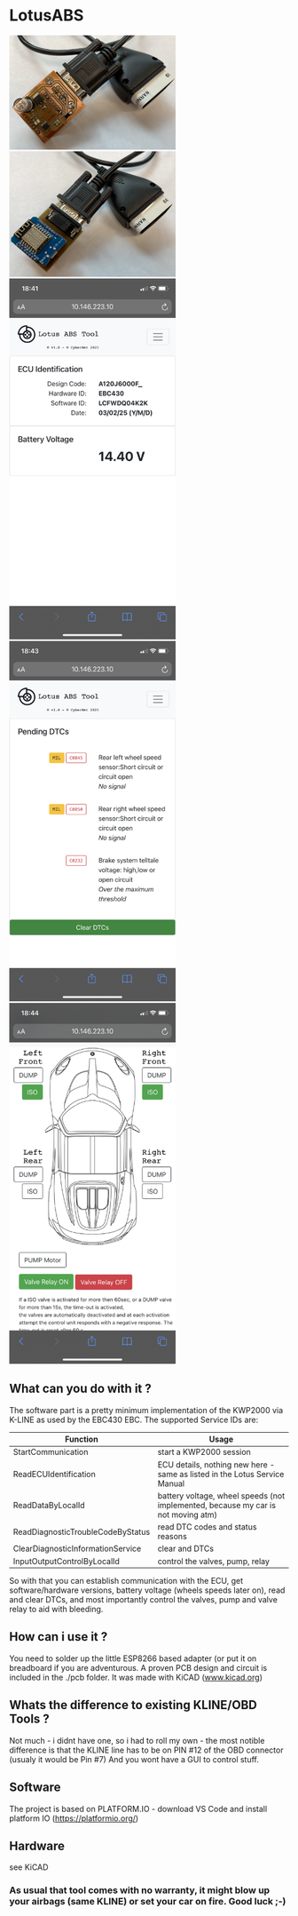 # LotusABS

<img src='https://raw.githubusercontent.com/cloudn1ne/LotusABS/master/pic/board1.jpg' width='300'>
<img src='https://raw.githubusercontent.com/cloudn1ne/LotusABS/master/pic/board2.jpg' width='300'>
<img src='https://raw.githubusercontent.com/cloudn1ne/LotusABS/master/pic/index.png' width='300'>
<img src='https://raw.githubusercontent.com/cloudn1ne/LotusABS/master/pic/dtc.png' width='300'>
<img src='https://raw.githubusercontent.com/cloudn1ne/LotusABS/master/pic/valves.png' width='300'>


## What can you do with it ?

The software part is a pretty minimum implementation of the KWP2000 via K-LINE as used by the EBC430 EBC.
The supported Service IDs are:

Function | Usage
-------- | -----
StartCommunication | start a KWP2000 session
ReadECUIdentification | ECU details, nothing new here - same as listed in the Lotus Service Manual
ReadDataByLocalId | battery voltage, wheel speeds (not implemented, because my car is not moving atm)
ReadDiagnosticTroubleCodeByStatus | read DTC codes and status reasons
ClearDiagnosticInformationService | clear and DTCs
InputOutputControlByLocalId | control the valves, pump, relay

So with that you can establish communication with the ECU, get software/hardware versions, battery voltage (wheels speeds later on), read and clear DTCs, and most importantly
control the valves, pump and valve relay to aid with bleeding.

## How can i use it ?

You need to solder up the little ESP8266 based adapter (or put it on breadboard if you are adventurous. A proven PCB design and circuit is included in the ./pcb folder.
It was made with KiCAD (www.kicad.org)

## Whats the difference to existing KLINE/OBD Tools ?

Not much - i didnt have one, so i had to roll my own - the most notible difference is that the KLINE line has to be on PIN #12 of the OBD connector (usualy it would be Pin #7)
And you wont have a GUI to control stuff.

## Software
The project is based on PLATFORM.IO - download VS Code and install platform IO (https://platformio.org/) 

## Hardware
see KiCAD


### As usual that tool comes with no warranty, it might blow up your airbags (same KLINE) or set your car on fire. Good luck ;-)
